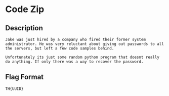 # Code Zip

## Description

```
Jake was just hired by a company who fired their former system administrator. He was very reluctant about giving out passwords to all the servers, but left a few code samples behind. 

Unfortunately its just some random python program that doesnt really do anything. If only there was a way to recover the password.
```

## Flag Format

```
TH{UUID}
```
